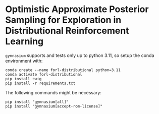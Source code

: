 # Optimistic Approximate Posterior Sampling for Exploration in Distributional Reinforcement Learning

`gymnasium` supports and tests only up to python 3.11, so setup the conda environment with:
```
conda create --name forl-distributional python=3.11
conda activate forl-distributional
pip install swig
pip install -r requirements.txt
```

The following commands might be necessary:
```
pip install "gymnasium[all]"
pip install "gymnasium[accept-rom-license]"
```
